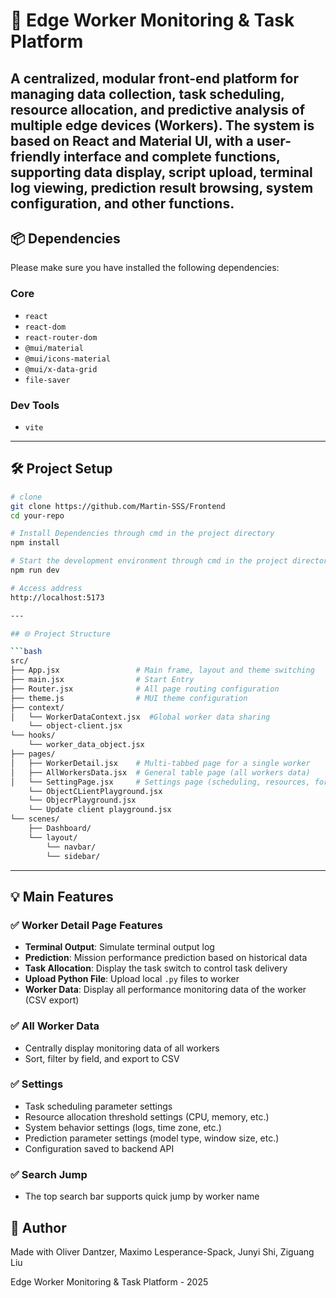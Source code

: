 
# 🚀 Edge Worker Monitoring & Task Platform

A centralized, modular front-end platform for managing data collection, task scheduling, resource allocation, and predictive analysis of multiple edge devices (Workers). The system is based on React and Material UI, with a user-friendly interface and complete functions, supporting data display, script upload, terminal log viewing, prediction result browsing, system configuration, and other functions.
---

## 📦 Dependencies

Please make sure you have installed the following dependencies:

### Core
- `react`
- `react-dom`
- `react-router-dom`
- `@mui/material`
- `@mui/icons-material`
- `@mui/x-data-grid`
- `file-saver`

### Dev Tools
- `vite`

---

## 🛠️ Project Setup

```bash
# clone
git clone https://github.com/Martin-SSS/Frontend
cd your-repo

# Install Dependencies through cmd in the project directory
npm install

# Start the development environment through cmd in the project directory
npm run dev

# Access address
http://localhost:5173

---

## 🌐 Project Structure

```bash
src/
├── App.jsx                 # Main frame, layout and theme switching
├── main.jsx                # Start Entry
├── Router.jsx              # All page routing configuration
├── theme.js                # MUI theme configuration
├── context/
│   └── WorkerDataContext.jsx  #Global worker data sharing
    └── object-client.jsx
└── hooks/
    └── worker_data_object.jsx
├── pages/
│   ├── WorkerDetail.jsx    # Multi-tabbed page for a single worker
│   ├── AllWorkersData.jsx  # General table page (all workers data)
│   └── SettingPage.jsx     # Settings page (scheduling, resources, forecasting, etc.)
    └── ObjectCLientPlayground.jsx
    └── ObjecrPlayground.jsx
    └── Update client playground.jsx
└── scenes/
    ├── Dashboard/
    └── layout/
        └── navbar/
        └── sidebar/
```

---

## 💡 Main Features

### ✅ Worker Detail Page Features
- **Terminal Output**: Simulate terminal output log
- **Prediction**: Mission performance prediction based on historical data
- **Task Allocation**: Display the task switch to control task delivery
- **Upload Python File**: Upload local `.py` files to worker
- **Worker Data**: Display all performance monitoring data of the worker (CSV export)

### ✅ All Worker Data
- Centrally display monitoring data of all workers
- Sort, filter by field, and export to CSV

### ✅ Settings
- Task scheduling parameter settings
- Resource allocation threshold settings (CPU, memory, etc.)
- System behavior settings (logs, time zone, etc.)
- Prediction parameter settings (model type, window size, etc.)
- Configuration saved to backend API

### ✅ Search Jump
- The top search bar supports quick jump by worker name

## 🙌 Author

Made with Oliver Dantzer, Maximo Lesperance-Spack, Junyi Shi, Ziguang Liu

Edge Worker Monitoring & Task Platform - 2025
